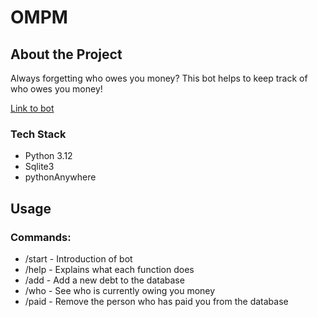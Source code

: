 # OMPM
## About the Project
Always forgetting who owes you money? This bot helps to keep track of who owes you money!

[Link to bot](https://t.me/inomoney_bot)

### Tech Stack
- Python 3.12
- Sqlite3
- pythonAnywhere

## Usage
### Commands:
- /start - Introduction of bot
- /help - Explains what each function does
- /add - Add a new debt to the database
- /who - See who is currently owing you money
- /paid - Remove the person who has paid you from the database

